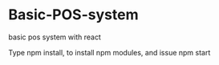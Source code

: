 # Basic-POS-system
basic pos system with react

Type npm install, to install npm modules, and issue npm start
